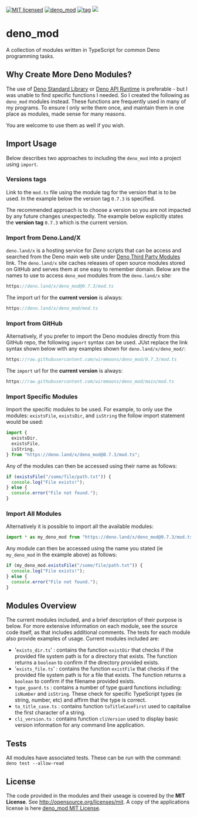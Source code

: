 [![MIT licensed](https://img.shields.io/badge/license-MIT-blue.svg)](https://raw.githubusercontent.com/hyperium/hyper/master/LICENSE)
[![deno_mod](https://github.com/wiremoons/deno_mod/actions/workflows/deno_mod-build-deno.yml/badge.svg)](https://github.com/wiremoons/deno_mod/actions/workflows/deno_mod-build-deno.yml)
[![tag](https://img.shields.io/github/v/release/wiremoons/deno_mod.svg)](https://github.com/wiremoons/deno_mod/releases)
[![](https://img.shields.io/badge/deno-v1.15.3-green.svg)](https://github.com/denoland/deno)

# deno_mod

A collection of modules written in TypeScript for common Deno programming tasks.

## Why Create More Deno Modules?

The use of [Deno Standard Library](https://deno.land/std) or
[Deno API Runtime](https://doc.deno.land/builtin/stable) is preferable - but I
was unable to find specific functions I needed. So I created the following as
`deno_mod` modules instead. These functions are frequently used in many of my
programs. To ensure I only write them once, and maintain them in one place as
modules, made sense for many reasons.

You are welcome to use them as well if you wish.

## Import Usage

Below describes two approaches to including the `deno_mod` into a project using
`import`.

### Versions tags

Link to the `mod.ts` file using the module tag for the version that is to be
used. In the example below the version tag `0.7.3` is specified.

The recommended approach is to choose a version so you are not impacted by any
future changes unexpectedly. The example below explicitly states the **version
tag** `0.7.3` which is the current version.

### Import from Deno.Land/X

`deno.land/x` is a hosting service for _Deno_ scripts that can be access and
searched from the Deno main web site under
[Deno Third Party Modules](https://deno.land/x) link. The `deno.land/x` site
caches releases of open source modules stored on GitHub and serves them at one
easy to remember domain. Below are the names to use to access `deno_mod` modules
from the `deno.land/x` site:

```typescript
https://deno.land/x/deno_mod@0.7.3/mod.ts
```

The import url for the **current version** is always:

```typescript
https://deno.land/x/deno_mod/mod.ts
```

### Import from GitHub

Alternatively, if you prefer to import the Deno modules directly from this
GitHub repo, the following `import` syntax can be used. JUst replace the link
syntax shown below with any examples shown for `deno.land/x/deno_mod/`:

```typescript
https://raw.githubusercontent.com/wiremoons/deno_mod/0.7.3/mod.ts
```

The `import` url for the **current version** is always:

```typescript
https://raw.githubusercontent.com/wiremoons/deno_mod/main/mod.ts
```

### Import Specific Modules

Import the specific modules to be used. For example, to only use the modules:
`existsFile`, `existsDir`, and `isString` the follow import statement would be
used:

```typescript
import {
  existsDir,
  existsFile,
  isString,
} from "https://deno.land/x/deno_mod@0.7.3/mod.ts";
```

Any of the modules can then be accessed using their name as follows:

```typescript
if (existsFile("/some/file/path.txt")) {
  console.log("File exists!");
} else {
  console.error("File not found.");
}
```

### Import All Modules

Alternatively it is possible to import all the available modules:

```typescript
import * as my_deno_mod from "https://deno.land/x/deno_mod@0.7.3/mod.ts";
```

Any module can then be accessed using the name you stated (ie `my_deno_mod` in
the example above) as follows:

```typescript
if (my_deno_mod.existsFile("/some/file/path.txt")) {
  console.log("File exists!");
} else {
  console.error("File not found.");
}
```

## Modules Overview

The current modules included, and a brief description of their purpose is below.
For more extensive information on each module, see the source code itself, as
that includes additional comments. The tests for each module also provide
examples of usage. Current modules included are:

- '`exists_dir.ts`' : contains the function `existDir` that checks if the
  provided file system path is for a directory that exists. The function returns
  a `boolean` to confirm if the directory provided exists.
- '`exists_file.ts`' : contains the function `existFile` that checks if the
  provided file system path is for a file that exists. The function returns a
  `boolean` to confirm if the filename provided exists.
- `type_guard.ts` : contains a number of type guard functions including:
  `isNumber` and `isString`. These check for specific TypeScript types (ie
  string, number, etc) and affirm that the type is correct.
- `to_title_case.ts` : contains function `toTitleCaseFirst` used to capitalise
  the first character of a string.
- `cli_version.ts` : contains function `cliVersion` used to display basic
  version information for any command line application.

## Tests

All modules have associated tests. These can be run with the command:
`deno test --allow-read`

## License

The code provided in the modules and their useage is covered by the **MIT
License**. See http://opensource.org/licenses/mit. A copy of the applications
license is here
[deno_mod MIT License](https://github.com/wiremoons/deno_mod/blob/main/LICENSE.txt).
